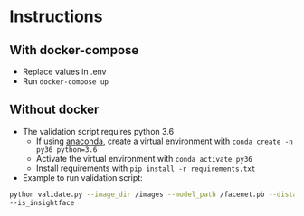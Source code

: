 # Instructions

## With docker-compose

* Replace values in .env
* Run ```docker-compose up```

## Without docker

* The validation script requires python 3.6
    * If using [anaconda](https://www.anaconda.com/download/), create a virtual environment with ```conda create -n py36 python=3.6```
    * Activate the virtual environment with ```conda activate py36```
    * Install requirements with ```pip install -r requirements.txt```
* Example to run validation script:

```bash
python validate.py --image_dir /images --model_path /facenet.pb --distance_metric ANGULAR_DISTANCE --pairs_fname /pairs/pairs.txt --threshold_start 0 --threshold_end 4 --threshold_step 0.01 --embedding_size 128 --threshold_metric ACCURACY --prealigned_flag --remove_empty_embeddings_flag
--is_insightface
```
